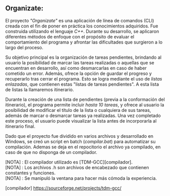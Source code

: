 Organizate:  
----------  
 El proyecto *"Organizate"* es una aplicación de línea de comandos (CLI) creada con el fin de poner en práctica los conocimientos adquiridos. Fue construida utilizando el lenguaje *C++*. Durante su desarrollo, se aplicaron diferentes métodos de enfoque con el propósito de evaluar el comportamiento del programa y afrontar las dificultades que surgieron a lo largo del proceso.  

 Su objetivo principal es la organización de tareas pendientes, brindando al usuario la posibilidad de marcar las tareas realizadas o aquellas que se encuentran en desarrollo, así como desmarcarlas en caso de haber cometido un error. Además, ofrece la opción de guardar el progreso y recuperarlo tras cerrar el programa. Esto se logra mediante el uso de *listas enlazadas*, que contienen estas "listas de tareas pendientes". A esta lista de listas la llamaremos itinerario.  

 Durante la creación de una lista de pendientes (previa a la conformación del itinerario), el programa permite incluir *hasta 10 tareas*, y ofrece al usuario la posibilidad de modificar el título de la lista o cualquiera de sus tareas, además de marcar o desmarcar tareas ya realizadas. Una vez completado este proceso, el usuario puede visualizar la lista antes de incorporarla al itinerario final.  

 Dado que el proyecto fue dividido en varios archivos y desarrollado en Windows, se creó un script en batch (*compilar.bat*) para automatizar su compilación. Ademas se deja en el repocitorio el archivo ya compilado, en caso de que no disponga de un compilador.  

 [NOTA] : El compilador utilizado es [TDM-GCC][compilador].  
 [NOTA] : Los archivos .h son archivos de encabezado que contienen constantes y funciones.  
 [NOTA] : Se manipuló la ventana para hacer más cómoda la experiencia.  

 [compilador] https://sourceforge.net/projects/tdm-gcc/